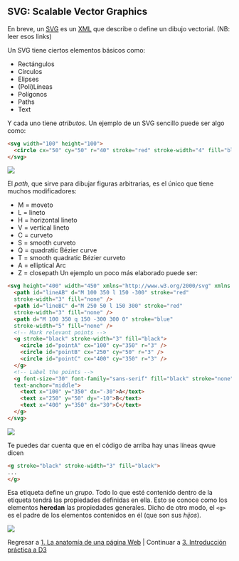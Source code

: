 ## SVG: Scalable Vector Graphics

En breve, un [SVG](https://www.w3schools.com/graphics/svg_intro.asp) es un [XML](https://www.w3schools.com/Xml/) que describe o define un dibujo vectorial. (NB: leer esos links)

Un SVG tiene ciertos elementos básicos como:
- Rectángulos
- Círculos
- Elipses
- (Poli)Líneas
- Polígonos
- Paths
- Text

Y cada uno tiene _atributos_. Un ejemplo de un SVG sencillo puede ser algo como:

```html
<svg width="100" height="100">
  <circle cx="50" cy="50" r="40" stroke="red" stroke-width="4" fill="blue" />
</svg>
```
<img src="https://centrogeo.github.io/geoinformatica/d3/circle.svg"/>

El _path_, que sirve para dibujar figuras arbitrarias, es el único que tiene muchos modificadores:
* M = moveto
* L = lineto
* H = horizontal lineto
* V = vertical lineto
* C = curveto
* S = smooth curveto
* Q = quadratic Bézier curve
* T = smooth quadratic Bézier curveto
* A = elliptical Arc
* Z = closepath
Un ejemplo un poco más elaborado puede ser:

```html
<svg height="400" width="450" xmlns="http://www.w3.org/2000/svg" xmlns:xlink="http://www.w3.org/1999/xlink">
  <path id="lineAB" d="M 100 350 l 150 -300" stroke="red"
  stroke-width="3" fill="none" />
  <path id="lineBC" d="M 250 50 l 150 300" stroke="red"
  stroke-width="3" fill="none" />
  <path d="M 100 350 q 150 -300 300 0" stroke="blue"
  stroke-width="5" fill="none" />
  <!-- Mark relevant points -->
  <g stroke="black" stroke-width="3" fill="black">
    <circle id="pointA" cx="100" cy="350" r="3" />
    <circle id="pointB" cx="250" cy="50" r="3" />
    <circle id="pointC" cx="400" cy="350" r="3" />
  </g>
  <!-- Label the points -->
  <g font-size="30" font-family="sans-serif" fill="black" stroke="none"
  text-anchor="middle">
    <text x="100" y="350" dx="-30">A</text>
    <text x="250" y="50" dy="-10">B</text>
    <text x="400" y="350" dx="30">C</text>
  </g>
</svg>
```
<img src="https://centrogeo.github.io/geoinformatica/d3/path.svg"/>

Te puedes dar cuenta que en el código de arriba hay unas líneas qwue dicen
```html
<g stroke="black" stroke-width="3" fill="black">
...
</g>
```
Esa etiqueta define un _grupo_. Todo lo que esté contenido dentro de la etiqueta
tendrá las propiedades definidas en ella. Esto se conoce como los elementos **heredan**
las propiedades generales. Dicho de otro modo, el `<g>` es el padre de los elementos
contenidos en él (que son sus _hijos_).

<img src="https://centrogeo.github.io/geoinformatica/d3/dudas.svg"/>

Regresar a [1. La anatomía de una página Web](anatomia_web.md) | Continuar a [3. Introducción práctica a D3](d3_1.md)
